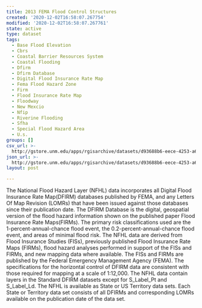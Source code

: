```yaml
---
title: 2013 FEMA Flood Control Structures
created: '2020-12-02T16:58:07.267754'
modified: '2020-12-02T16:58:07.267761'
state: active
type: dataset
tags:
  - Base Flood Elevation
  - Cbrs
  - Coastal Barrier Resources System
  - Coastal Flooding
  - Dfirm
  - Dfirm Database
  - Digital Flood Insurance Rate Map
  - Fema Flood Hazard Zone
  - Firm
  - Flood Insurance Rate Map
  - Floodway
  - New Mexcio
  - Nfip
  - Riverine Flooding
  - Sfha
  - Special Flood Hazard Area
  - U.s.
groups: []
csv_url: >-
  http://gstore.unm.edu/apps/rgisarchive/datasets/d93688b6-eece-4253-a6e8-5b18c8834bef/S_GEN_STRUCT.derived.csv
json_url: >-
  http://gstore.unm.edu/apps/rgisarchive/datasets/d93688b6-eece-4253-a6e8-5b18c8834bef/S_GEN_STRUCT.derived.json
layout: post

---
```

 The National Flood Hazard Layer (NFHL) data incorporates all Digital Flood Insurance Rate
Map(DFIRM) databases published by FEMA, and any Letters Of Map Revision (LOMRs) that have been
issued against those databases since their publication date. The DFIRM Database is the digital,
geospatial version of the flood hazard information shown on the published paper Flood Insurance Rate
Maps(FIRMs). The primary risk classifications used are the 1-percent-annual-chance flood event, the
0.2-percent-annual-chance flood event, and areas of minimal flood risk. The NFHL data are derived
from Flood Insurance Studies (FISs), previously published Flood Insurance Rate Maps (FIRMs), flood
hazard analyses performed in support of the FISs and FIRMs, and new mapping data where available.
The FISs and FIRMs are published by the Federal Emergency Management Agency (FEMA). The
specifications for the horizontal control of DFIRM data are consistent with those required for
mapping at a scale of 1:12,000. The NFHL data contain layers in the Standard DFIRM datasets except
for S_Label_Pt and S_Label_Ld. The NFHL is available as State or US Territory data sets. Each State
or Territory data set consists of all DFIRMs and corresponding LOMRs available on the publication
date of the data set. 
